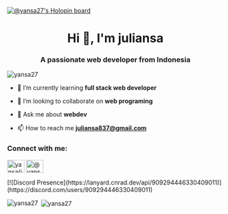 [![@yansa27's Holopin board](https://holopin.io/api/user/board?user=yansa27)](https://holopin.io/@yansa27)

<h1 align="center">Hi 👋, I'm juliansa</h1>
<h3 align="center">A passionate web developer from Indonesia</h3>

<p align="left"> <img src="https://komarev.com/ghpvc/?username=yansa27&label=Profile%20views&color=0e75b6&style=flat" alt="yansa27" /> </p>

- 🌱 I’m currently learning **full stack web developer**

- 👯 I’m looking to collaborate on **web programing**

- 💬 Ask me about **webdev**

- 📫 How to reach me **juliansa837@gmail.com**

<h3 align="left">Connect with me:</h3>
<p align="left">
<a href="https://fb.com/100011918086333" target="blank"><img align="center" src="https://raw.githubusercontent.com/rahuldkjain/github-profile-readme-generator/master/src/images/icons/Social/facebook.svg" alt="yansa(juliansa)" height="30" width="40" /></a>
<a href="https://instagram.com/@yansa.code" target="blank"><img align="center" src="https://raw.githubusercontent.com/rahuldkjain/github-profile-readme-generator/master/src/images/icons/Social/instagram.svg" alt="@yansa.code" height="30" width="40" /></a>
</p>
[![Discord Presence](https://lanyard.cnrad.dev/api/909294446330409011)](https://discord.com/users/909294446330409011)



<p><img align="left" src="https://github-readme-stats.vercel.app/api/top-langs?username=yansa27&show_icons=true&theme=dracula&hide_border=true&locale=en&layout=compact" alt="yansa27" /></p>

<p>&nbsp;<img align="center" src="https://github-readme-stats.vercel.app/api?username=yansa27&show_icons=true&theme=dracula&hide_border=true&locale=en" alt="yansa27" /></p>


<!---
Yansa27/Yansa27 is a ✨ special ✨ repository because its `README.md` (this file) appears on your GitHub profile.
You can click the Preview link to take a look at your changes.
--->
